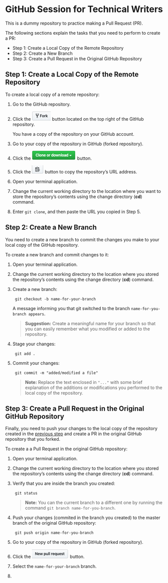 # GitHub Session for Technical Writers

This is a dummy repository to practice making a Pull Request (PR).

The following sections explain the tasks that you need to perform to create a PR:

* Step 1: Create a Local Copy of the Remote Repository
* Step 2: Create a New Branch
* Step 3: Create a Pull Request in the Original GitHub Repository

## Step 1: Create a Local Copy of the Remote Repository

To create a local copy of a remote repository:

1. Go to the GitHub repository.
1. Click the ![fork](images/fork.png) button located on the top right of the GitHub repository.

    You have a copy of the repository on your GitHub account.

1. Go to your copy of the repository in GitHub (forked repository).
1. Click the ![clone](images/clone-or-download.png) button.
1. Click the ![copy-url](images/copy-url.png) button to copy the repository’s URL address.
1. Open your terminal application.
1. Change the current working directory to the location where you want to store the repository’s contents using the change directory (**cd**) command.
1. Enter `git clone`, and then paste the URL you copied in Step 5. 


## Step 2: Create a New Branch
You need to create a new branch to commit the changes you make to your local copy of the GitHub repository. 

To create a new branch and commit changes to it:

1. Open your terminal application.
1. Change the current working directory to the location where you stored the repository’s contents using the change directory (**cd**) command.
1. Create a new branch:
   
   ```
    git checkout -b name-for-your-branch
   ```
   
     A message informing you that git switched to the branch `name-for-you-branch appears`.
   
   > **Suggestion:** Create a meaningful name for your branch so that you can easily remember what you modified or added to the repository.

1. Stage your changes:

   ```
    git add .
   ```

1. Commit your changes:

   ```
    git commit -m "added/modified a file"
   ```
   >**Note:** Replace the text enclosed in `"..."` with some brief explanation of the additions or modifications you performed to the local copy of the repository.


## Step 3: Create a Pull Request in the Original GitHub Repository
Finally, you need to push your changes to the local copy of the repository created in the [previous step](#step-2-create-a-new-branch) and create a PR in the original GitHub repository that you forked.

To create a a Pull Request in the original GitHub repository:

1. Open your terminal application.
1. Change the current working directory to the location where you stored the repository’s contents using the change directory (**cd**) command.
1. Verify that you are inside the branch you created:

   ```
    git status
   ```

   >**Note:** You can the current branch to a different one by running the command `git branch name-for-you-branch`.

1. Push your changes (commited in the branch you created) to the master branch of the original GitHub repository:

   ```
    git push origin name-for-you-branch
   ```

1. Go to your copy of the repository in GitHub (forked repository).
1. Click the ![new-pull-request](images/new-pull-request.png) button.
1. Select the `name-for-your-branch` branch.
1. 